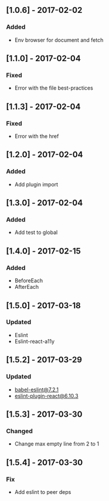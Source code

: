 ## [1.0.6] - 2017-02-02

### Added

- Env browser for document and fetch

## [1.1.0] - 2017-02-04

### Fixed

- Error with the file best-practices

## [1.1.3] - 2017-02-04

### Fixed

- Error with the href

## [1.2.0] - 2017-02-04

### Added

- Add plugin import

## [1.3.0] - 2017-02-04

### Added

- Add test to global

## [1.4.0] - 2017-02-15

### Added

- BeforeEach
- AfterEach

## [1.5.0] - 2017-03-18

### Updated

- Eslint
- Eslint-react-a11y

## [1.5.2] - 2017-03-29

### Updated

- babel-eslint@7.2.1
- eslint-plugin-react@6.10.3

## [1.5.3] - 2017-03-30

### Changed

- Change max empty line from 2 to 1

## [1.5.4] - 2017-03-30

### Fix

- Add eslint to peer deps